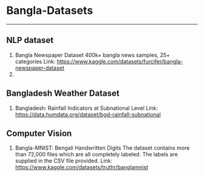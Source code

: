 # Bangla-Datasets
---

## NLP dataset
1. Bangla Newspaper Dataset
   400k+ bangla news samples, 25+ categories
   Link: https://www.kaggle.com/datasets/furcifer/bangla-newspaper-dataset
2. 

## Bangladesh Weather Dataset
1. Bangladesh: Rainfall Indicators at Subnational Level
   Link: https://data.humdata.org/dataset/bgd-rainfall-subnational

## Computer Vision
1. Bangla-MNIST: Bengali Handwritten Digits
   The dataset contains more than 72,000 files which are all completely labeled. The labels are supplied in the CSV file provided.
   Link: https://www.kaggle.com/datasets/truthr/banglamnist
